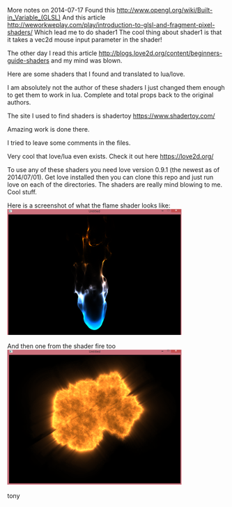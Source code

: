 
More notes on 2014-07-17
Found this http://www.opengl.org/wiki/Built-in_Variable_(GLSL)
And this article http://weworkweplay.com/play/introduction-to-glsl-and-fragment-pixel-shaders/
Which lead me to do shader1
The cool thing about shader1 is that it takes a vec2d mouse input parameter in the shader!

The other day I read this article http://blogs.love2d.org/content/beginners-guide-shaders and my mind was blown.

Here are some shaders that I found and translated to lua/love.

I am absolutely not the author of these shaders I just changed them enough to get them to work in lua. Complete and total props back to the original authors.

The site I used to find shaders is shadertoy https://www.shadertoy.com/

Amazing work is done there.

I tried to leave some comments in the files. 

Very cool that love/lua even exists. Check it out here https://love2d.org/

To use any of these shaders you need love version 0.9.1 (the newest as of 2014/07/01). Get love installed then you can clone this repo and just run love on each of the directories. The shaders are really mind blowing to me. Cool stuff.

Here is a screenshot of what the flame shader looks like:
![shader flame example](https://raw.githubusercontent.com/tonetheman/love_shaders/master/shader_flame_example.png)

And then one from the shader fire too ![shader fire](https://raw.githubusercontent.com/tonetheman/love_shaders/master/shader_fire_example.png)

tony
